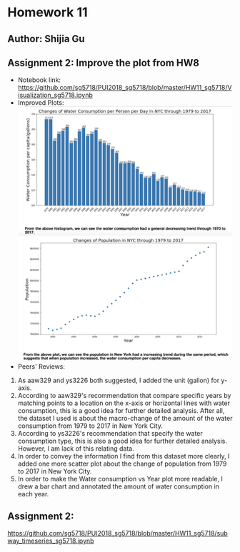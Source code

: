 # Homework 11
## Author: Shijia Gu

## Assignment 2: Improve the plot from HW8 
- Notebook link:
https://github.com/sg5718/PUI2018_sg5718/blob/master/HW11_sg5718/Visualization_sg5718.ipynb
- Improved Plots: 
![](https://github.com/sg5718/PUI2018_sg5718/blob/master/HW11_sg5718/Water%20vs%20year.png)
![](https://github.com/sg5718/PUI2018_sg5718/blob/master/HW11_sg5718/Pop%20vs%20year.png)
- Peers' Reviews:
1. As aaw329 and ys3226 both suggested, I added the unit (gallon) for y-axis.
2. According to aaw329's recommendation that compare specific years by matching points to a location on the x-axis or horizontal lines with water consumption, this is a good idea for further detailed analysis. After all, the dataset I used is about the macro-change of the amount of the water consumption from 1979 to 2017 in New York City.
3. According to ys3226's recommendation that specify the water consumption type, this is also a good idea for further detailed analysis. However, I am lack of this relating data.
4. In order to convey the information I find from this dataset more clearly, I added one more scatter plot about the change of population from 1979 to 2017 in New York City.
5. In order to make the Water consumption vs Year plot more readable, I drew a bar chart and annotated the amount of water consumption in each year.

## Assignment 2:
https://github.com/sg5718/PUI2018_sg5718/blob/master/HW11_sg5718/subway_timeseries_sg5718.ipynb